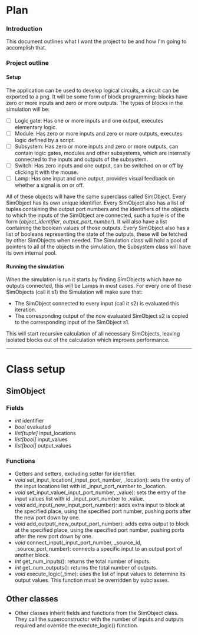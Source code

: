 # Plan
### Introduction
This document outlines what I want the project to be and how I'm going to accomplish that. <br />

### Project outline
#### Setup
The application can be used to develop logical circuits, a circuit can be exported to a png. It will be some form of block programming; blocks have zero or more inputs and zero or more outputs. The types of blocks in the simulation will be:<br />

- [ ] Logic gate: Has one or more inputs and one output, executes elementary logic.
- [ ] Module: Has zero or more inputs and zero or more outputs, executes logic defined by a script.
- [ ] Subsystem: Has zero or more inputs and zero or more outputs, can contain logic gates, modules and other subsystems, which are internally connected to the inputs and outputs of the subsystem. <br />
- [ ] Switch: Has zero inputs and one output, can be switched on or off by clicking it with the mouse.
- [ ] Lamp: Has one input and one output, provides visual feedback on whether a signal is on or off.

All of these objects will have the same superclass called SimObject. Every SimObject has its own unique identifier. Every SimObject also has a list of tuples containing the output port numbers and the identifiers of the objects to which the inputs of the SimObject are connected, such a tuple is of the form (*object_identifier*, *output_port_number*). It will also have a list containing the boolean values of those outputs. Every SimObject also has a list of booleans representing the state of the outputs, these will be fetched by other SimObjects when needed. The Simulation class will hold a pool of pointers to all of the objects in the simulation, the Subsystem class will have its own internal pool. <br />

#### Running the simulation
When the simulation is run it starts by finding SimObjects which have no outputs connected, this will be Lamps in most cases. For every one of these SimObjects (call it s1) the Simulation will make sure that:<br />

- The SimObject connected to every input (call it s2) is evaluated this iteration.
- The corresponding output of the now evaluated SimObject s2 is copied to the corresponding input of the SimObject s1.

This will start recursive calculation of all necessary SimObjects, leaving isolated blocks out of the calculation which improves performance.

---

# Class setup
## SimObject
### Fields
- *int* identifier
- *bool* evaluated
- *list[tuple]* input_locations
- *list[bool]* input_values
- *list[bool]* output_values
### Functions
- Getters and setters, excluding setter for identifier.
- *void* set_input_location(_input_port_number, _location): sets the entry of the input locations list with id _input_port_number to _location.
- *void* set_input_value(_input_port_number, _value): sets the entry of the input values list with id _input_port_number to _value.
- *void* add_input(_new_input_port_number): adds extra input to block at the specified place, using the specified port number, pushing ports after the new port down by one.
- *void* add_output(_new_output_port_number): adds extra output to block at the specified place, using the specified port number, pushing ports after the new port down by one.
- *void* connect_input(_input_port_number, _source_id, _source_port_number): connects a specific input to an output port of another block.
- *int* get_num_inputs(): returns the total number of inputs.
- *int* get_num_outputs(): returns the total number of outputs.
- *void* execute_logic(_time): uses the list of input values to determine its output values. This function must be overridden by subclasses.
## Other classes
- Other classes inherit fields and functions from the SimObject class. They call the superconstructor with the number of inputs and outputs required and override the execute_logic() function.